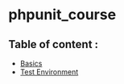 # phpunit_course

## Table of content :

* [Basics](https://github.com/Tony-S201/phpunit_course/blob/main/Basics.md#basics)
* [Test Environment](https://github.com/Tony-S201/phpunit_course/blob/main/TestEnvironment.md#test-environment)
